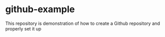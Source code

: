 # github-example
This repository is demonstration of how to create a Github repository and properly set it up
